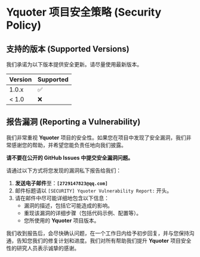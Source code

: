 # Yquoter 项目安全策略 (Security Policy)

## 支持的版本 (Supported Versions)

我们承诺为以下版本提供安全更新。请尽量使用最新版本。

| Version | Supported          |
| ------- | ------------------ |
| 1.0.x   | :white_check_mark: |
| < 1.0   | :x:                |

## 报告漏洞 (Reporting a Vulnerability)

我们非常重视 **Yquoter** 项目的安全性。如果您在项目中发现了安全漏洞，我们非常感谢您的帮助，并希望您能负责任地向我们披露。

**请不要在公开的 GitHub Issues 中提交安全漏洞问题。**

请通过以下方式将您发现的漏洞私下报告给我们：

1.  **发送电子邮件**至：**`[2729147823@qq.com]`**
2.  邮件标题请以 `[SECURITY] Yquoter Vulnerability Report:` 开头。
3.  请在邮件中尽可能详细地包含以下信息：
    * 漏洞的描述，包括它可能造成的影响。
    * 重现该漏洞的详细步骤（包括代码示例、配置等）。
    * 您所使用的 **Yquoter** 项目版本。

我们收到报告后，会尽快确认问题，在一个工作日内给予初步回复，并与您保持沟通，告知您我们的修复计划和进度。我们对所有帮助我们提升 **Yquoter** 项目安全性的研究人员表示诚挚的感谢。
